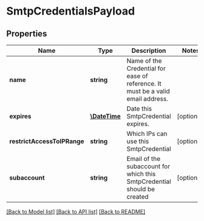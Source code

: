 # SmtpCredentialsPayload

## Properties
Name | Type | Description | Notes
------------ | ------------- | ------------- | -------------
**name** | **string** | Name of the Credential for ease of reference. It must be a valid email address. | 
**expires** | [**\DateTime**](\DateTime.md) | Date this SmtpCredential expires. | [optional] 
**restrictAccessToIPRange** | **string** | Which IPs can use this SmtpCredential | [optional] 
**subaccount** | **string** | Email of the subaccount for which this SmtpCredential should be created | [optional] 

[[Back to Model list]](../README.md#documentation-for-models) [[Back to API list]](../README.md#documentation-for-api-endpoints) [[Back to README]](../README.md)



